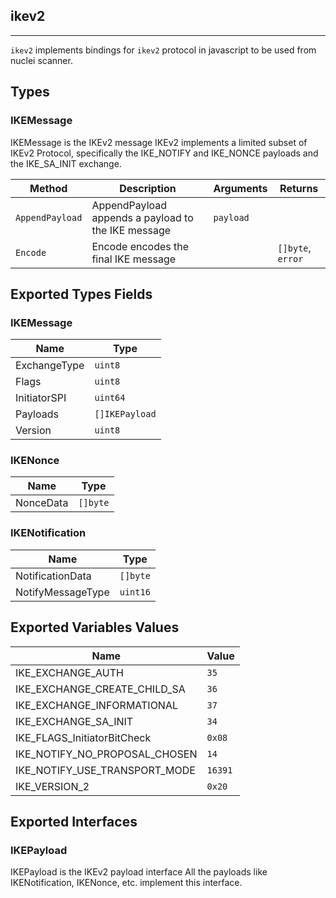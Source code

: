 ## ikev2 
---


`ikev2` implements bindings for `ikev2` protocol in javascript
to be used from nuclei scanner.



## Types

### IKEMessage

 IKEMessage is the IKEv2 message    IKEv2 implements a limited subset of IKEv2 Protocol, specifically  the IKE_NOTIFY and IKE_NONCE payloads and the IKE_SA_INIT exchange.

| Method | Description | Arguments | Returns |
|--------|-------------|-----------|---------|
| `AppendPayload` |  AppendPayload appends a payload to the IKE message | `payload` |  |
| `Encode` |  Encode encodes the final IKE message |  | `[]byte`, `error` |




## Exported Types Fields
### IKEMessage

| Name | Type | 
|--------|-------------|
| ExchangeType | `uint8` |
| Flags | `uint8` |
| InitiatorSPI | `uint64` |
| Payloads | `[]IKEPayload` |
| Version | `uint8` |
### IKENonce

| Name | Type | 
|--------|-------------|
| NonceData | `[]byte` |
### IKENotification

| Name | Type | 
|--------|-------------|
| NotificationData | `[]byte` |
| NotifyMessageType | `uint16` |



## Exported Variables Values

| Name | Value |
|--------|-------------|
| IKE_EXCHANGE_AUTH | `35` |
| IKE_EXCHANGE_CREATE_CHILD_SA | `36` |
| IKE_EXCHANGE_INFORMATIONAL | `37` |
| IKE_EXCHANGE_SA_INIT | `34` |
| IKE_FLAGS_InitiatorBitCheck | `0x08` |
| IKE_NOTIFY_NO_PROPOSAL_CHOSEN | `14` |
| IKE_NOTIFY_USE_TRANSPORT_MODE | `16391` |
| IKE_VERSION_2 | `0x20` |


## Exported Interfaces
### IKEPayload

 IKEPayload is the IKEv2 payload interface    All the payloads like IKENotification, IKENonce, etc. implement  this interface.
